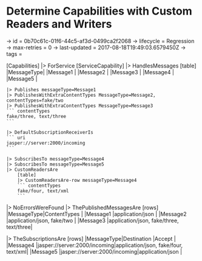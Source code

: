 # Determine Capabilities with Custom Readers and Writers

-> id = 0b70c61c-01f6-44c5-af3d-0499ca2f2068
-> lifecycle = Regression
-> max-retries = 0
-> last-updated = 2017-08-18T19:49:03.6579450Z
-> tags = 

[Capabilities]
|> ForService
    [ServiceCapability]
    |> HandlesMessages
        [table]
        |MessageType|
        |Message1   |
        |Message2   |
        |Message3   |
        |Message4   |
        |Message5   |

    |> Publishes messageType=Message1
    |> PublishesWithExtraContentTypes MessageType=Message2, contentTypes=fake/two
    |> PublishesWithExtraContentTypes MessageType=Message3
    ``` contentTypes
    fake/three, text/three
    ```

    |> DefaultSubscriptionReceiverIs
    ``` uri
    jasper://server:2000/incoming
    ```

    |> SubscribesTo messageType=Message4
    |> SubscribesTo messageType=Message5
    |> CustomReadersAre
        [table]
        |> CustomReadersAre-row messageType=Message4
        ``` contentTypes
        fake/four, text/xml
        ```



|> NoErrorsWereFound
|> ThePublishedMessagesAre
    [rows]
    |MessageType|ContentTypes                            |
    |Message1   |application/json                        |
    |Message2   |application/json, fake/two              |
    |Message3   |application/json, fake/three, text/three|

|> TheSubscriptionsAre
    [rows]
    |MessageType|Destination                  |Accept                               |
    |Message4   |jasper://server:2000/incoming|application/json, fake/four, text/xml|
    |Message5   |jasper://server:2000/incoming|application/json                     |

~~~
